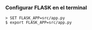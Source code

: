 ### Configurar FLASK en el terminal

    > SET FLASK_APP=src/app.py     
    $ export FLASK_APP=src/app.py
